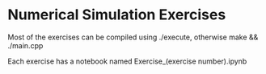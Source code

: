 # Numerical Simulation Exercises

Most of the exercises can be compiled using ./execute, otherwise make && ./main.cpp

Each exercise has a notebook named Exercise_(exercise number).ipynb
